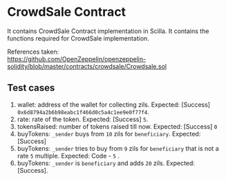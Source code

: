 # CrowdSale Contract
It contains CrowdSale Contract implementation in Scilla.
It contains the functions required for CrowdSale implementation.

References taken:<br>
https://github.com/OpenZeppelin/openzeppelin-solidity/blob/master/contracts/crowdsale/Crowdsale.sol


## Test cases

1. wallet: address of the wallet for collecting zils. Expected: [Success] `0x6d8794a2b6b98eabc1f466d0c5a4c1ee9e0f77f4`.
2. rate: rate of the token. Expected: [Success] `5`.
3. tokensRaised: number of tokens raised till now. Expected: [Success] `0` 
4. buyTokens: `_sender` buys from `10` zils for `beneficiary`. Expected: [Success]
5. buyTokens: `_sender` tries to buy from `9` zils for `beneficiary` that is not a rate `5` multiple. Expected: Code - `5` . 
6. buyTokens: `_sender` is `beneficiary` and adds `20` zils. Expected: [Success].

